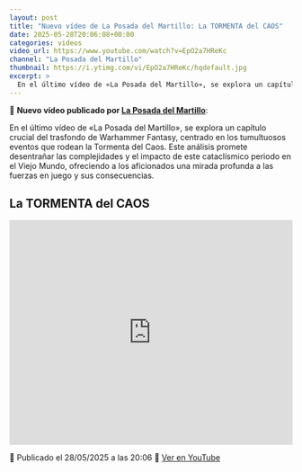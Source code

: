 ```yaml
---
layout: post
title: "Nuevo vídeo de La Posada del Martillo: La TORMENTA del CAOS"
date: 2025-05-28T20:06:08+00:00
categories: videos
video_url: https://www.youtube.com/watch?v=EpO2a7HReKc
channel: "La Posada del Martillo"
thumbnail: https://i.ytimg.com/vi/EpO2a7HReKc/hqdefault.jpg
excerpt: >
  En el último vídeo de «La Posada del Martillo», se explora un capítulo crucial del trasfondo de Warhammer Fantasy, centrado en los tumultuosos eventos que rodean la Tormenta del Caos. Este análisis promete desentrañar las complejidades y el impacto de este cataclísmico periodo en el Viejo Mundo, ofreciendo a los aficionados una mirada profunda a las fuerzas en juego y sus consecuencias.
---
```


🎥 **Nuevo vídeo publicado por [La Posada del Martillo](https://www.youtube.com/channel/UCuRsk2Iq9PZoC3XPLAPePEQ)**:

En el último vídeo de «La Posada del Martillo», se explora un capítulo crucial del trasfondo de Warhammer Fantasy, centrado en los tumultuosos eventos que rodean la Tormenta del Caos. Este análisis promete desentrañar las complejidades y el impacto de este cataclísmico periodo en el Viejo Mundo, ofreciendo a los aficionados una mirada profunda a las fuerzas en juego y sus consecuencias.

## La TORMENTA del CAOS

<iframe width="100%" height="400" src="https://www.youtube.com/embed/EpO2a7HReKc" frameborder="0" allowfullscreen></iframe>

📅 Publicado el 28/05/2025 a las 20:06
🔗 [Ver en YouTube](https://www.youtube.com/watch?v=EpO2a7HReKc)
